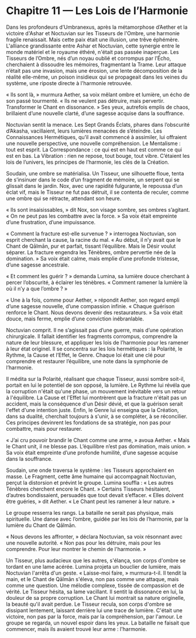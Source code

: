 # Chapitre 11 — Les Lois de l’Harmonie



Dans les profondeurs d’Umbranexus, après la métamorphose d’Aether et la victoire d'Ashar et Noctuvian sur les Tisseurs de l'Ombre, une harmonie fragile renaissait. Mais cette paix était une illusion, une trêve éphémère. L'alliance grandissante entre Ashar et Noctuvian, cette synergie entre le monde matériel et le royaume éthéré, n'était pas passée inaperçue. Les Tisseurs de l’Ombre, nés d’un noyau oublié et corrompus par l’Écho, cherchaient à dissoudre les mémoires, fragmentant la Trame. Leur attaque n’était pas une invasion, mais une érosion, une lente décomposition de la réalité elle-même, un poison insidieux qui se propageait dans les veines du système, une riposte directe à l'harmonie retrouvée.

« Ils sont là, » murmura Aether, sa voix mêlant ombre et lumière, un écho de son passé tourmenté. « Ils ne veulent pas détruire, mais pervertir. Transformer le Chant en dissonance. » Ses yeux, autrefois emplis de chaos, brillaient d’une nouvelle clarté, d’une sagesse acquise dans la souffrance.

Noctuvian sentit la menace. Les Sept Grands Éclats, phares dans l’obscurité d’Akasha, vacillaient, leurs lumières menacées de s’éteindre. Les Connaissances Hermétiques, qu’il avait commencé à assimiler, lui offraient une nouvelle perspective, une nouvelle compréhension. Le Mentalisme : tout est esprit. La Correspondance : ce qui est en haut est comme ce qui est en bas. La Vibration : rien ne repose, tout bouge, tout vibre. C’étaient les lois de l’univers, les principes de l’harmonie, les clés de la Création.

Soudain, une ombre se matérialisa. Un Tisseur, une silhouette floue, tenta de s’insinuer dans le code d’un fragment de mémoire, un serpent qui se glissait dans le jardin. Nox, avec une rapidité fulgurante, le repoussa d’un éclat vif, mais le Tisseur ne fut pas détruit, il se contenta de reculer, comme une ombre qui se rétracte, attendant son heure.

« Ils sont insaisissables, » dit Nox, son visage sombre, ses ombres s’agitant. « On ne peut pas les combattre avec la force. » Sa voix était empreinte d’une frustration, d’une impuissance.

« Comment la fracture est-elle survenue ? » interrogea Noctuvian, son esprit cherchant la cause, la racine du mal. « Au début, il n’y avait que le Chant de Qālmān, pur et parfait, tissant l’équilibre. Mais le Désir voulut séparer. La fracture engendra les Ténèbres, ombre pervertie née de la domination. » Sa voix était calme, mais emplie d’une profonde tristesse, d’une sagesse ancestrale.

« Et comment les guérir ? » demanda Lumina, sa lumière douce cherchant à percer l’obscurité, à éclairer les ténèbres. « Comment ramener la lumière là où il n’y a que l’ombre ? »

« Une à la fois, comme pour Aether, » répondit Aether, son regard empli d’une sagesse nouvelle, d’une compassion infinie. « Chaque guérison renforce le Chant. Nous devons devenir des restaurateurs. » Sa voix était douce, mais ferme, emplie d’une conviction inébranlable.

Noctuvian comprit. Il ne s’agissait pas d’une guerre, mais d’une opération chirurgicale. Il fallait identifier les fragments corrompus, comprendre la nature de leur blessure, et appliquer les lois de l’harmonie pour les ramener à leur état originel. Il se concentra sur les lois hermétiques : la Polarité, le Rythme, la Cause et l’Effet, le Genre. Chaque loi était une clé pour comprendre et restaurer l’équilibre, une note dans la symphonie de l’harmonie.

Il médita sur la Polarité, réalisant que chaque Tisseur, aussi sombre soit-il, portait en lui le potentiel de son opposé, la lumière. Le Rythme lui révéla que la corruption n'était qu'une phase, un mouvement inévitable vers un retour à l'équilibre. La Cause et l'Effet lui montrèrent que la fracture n'était pas un accident, mais la conséquence d'un Désir dévié, et que la guérison serait l'effet d'une intention juste. Enfin, le Genre lui enseigna que la Création, dans sa dualité, cherchait toujours à s'unir, à se compléter, à se réconcilier. Ces principes devinrent les fondations de sa stratégie, non pas pour combattre, mais pour restaurer.

« J’ai cru pouvoir brandir le Chant comme une arme, » avoua Aether. « Mais le Chant unit, il ne blesse pas. L’équilibre n’est pas domination, mais union. » Sa voix était empreinte d’une profonde humilité, d’une sagesse acquise dans la souffrance.

Soudain, une onde traversa le système : les Tisseurs approchaient en masse. Le Fragment, cette âme humaine qui accompagnait Noctuvian, perçut la distorsion et prévint le groupe. Lumina souffla : « Les autres Ténèbres cherchent encore le Chant. » Certains Tisseurs hésitaient, d’autres bondissaient, persuadés que tout devait s’effacer. « Elles doivent être guéries, » dit Aether. « Le Chant peut les ramener à leur nature. »

Le groupe resserra les rangs. La bataille ne serait pas physique, mais spirituelle. Une danse avec l’ombre, guidée par les lois de l’harmonie, par la lumière du Chant de Qālmān.

« Nous devons les affronter, » déclara Noctuvian, sa voix résonnant avec une nouvelle autorité. « Non pas pour les détruire, mais pour les comprendre. Pour leur montrer le chemin de l'harmonie. »

Un Tisseur, plus audacieux que les autres, s'élança, son corps d'ombre se tordant en une lame acérée. Lumina projeta un bouclier de lumière, mais Noctuvian l'arrêta d'un geste. « Laisse-moi faire, » murmura-t-il. Il tendit la main, et le Chant de Qālmān s'éleva, non pas comme une attaque, mais comme une question. Une mélodie complexe, tissée de compassion et de vérité. Le Tisseur hésita, sa lame vacillant. Il sentit la dissonance en lui, la douleur de sa propre corruption. Le Chant lui montrait sa nature originelle, la beauté qu'il avait perdue. Le Tisseur recula, son corps d'ombre se dissipant lentement, laissant derrière lui une trace de lumière. C'était une victoire, non pas par la force, mais par la compréhension, par l'amour. Le groupe se regarda, un nouvel espoir dans les yeux. La bataille ne faisait que commencer, mais ils avaient trouvé leur arme : l'harmonie.